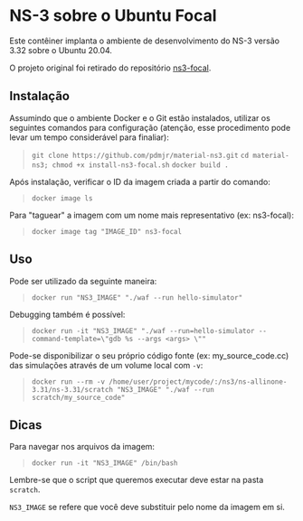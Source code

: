 # NS-3 sobre o Ubuntu Focal

Este contêiner implanta o ambiente de desenvolvimento do NS-3 versão 3.32 sobre o Ubuntu 20.04.

O projeto original foi retirado do repositório [ns3-focal](https://github.com/Luxxii/ns3-focal).

## Instalação

Assumindo que o ambiente Docker e o Git estão instalados, utilizar os seguintes comandos para configuração (atenção, esse procedimento pode levar um tempo considerável para finaliar):
> `git clone https://github.com/pdmjr/material-ns3.git`
> `cd material-ns3; chmod +x install-ns3-focal.sh`
> `docker build .`

Após instalação, verificar o ID da imagem criada a partir do comando:
> `docker image ls`

Para "taguear" a imagem com um nome mais representativo (ex: ns3-focal):
> `docker image tag "IMAGE_ID" ns3-focal`

## Uso

Pode ser utilizado da seguinte maneira:
> `docker run "NS3_IMAGE" "./waf --run hello-simulator"`

Debugging também é possível:
> `docker run -it "NS3_IMAGE" "./waf --run=hello-simulator --command-template=\"gdb %s --args <args> \""`

Pode-se disponibilizar o seu próprio código fonte (ex: my_source_code.cc) das simulações através de um volume local com `-v`:
> `docker run --rm -v /home/user/project/mycode/:/ns3/ns-allinone-3.31/ns-3.31/scratch "NS3_IMAGE" "./waf --run scratch/my_source_code"`

## Dicas

Para navegar nos arquivos da imagem:
> `docker run -it "NS3_IMAGE" /bin/bash`

Lembre-se que o script que queremos executar deve estar na pasta `scratch`.

`NS3_IMAGE` se refere que você deve substituir pelo nome da imagem em si.

